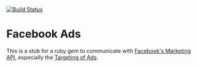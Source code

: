 [![Build Status](https://travis-ci.org/kaeuferportal/facebook_ads.svg?branch=master)](https://travis-ci.org/kaeuferportal/facebook_ads)

# Facebook Ads

This is a stub for a ruby gem to communicate with [Facebook's Marketing API](https://developers.facebook.com/docs/marketing-apis),
especially the [Targeting of Ads](https://developers.facebook.com/docs/marketing-api/buying-api/targeting).
